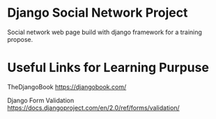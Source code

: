 # Django Social Network Project

Social network web page build with django framework for a training propose.

# Useful Links for Learning Purpuse

TheDjangoBook
https://djangobook.com/

Django Form Validation
https://docs.djangoproject.com/en/2.0/ref/forms/validation/

